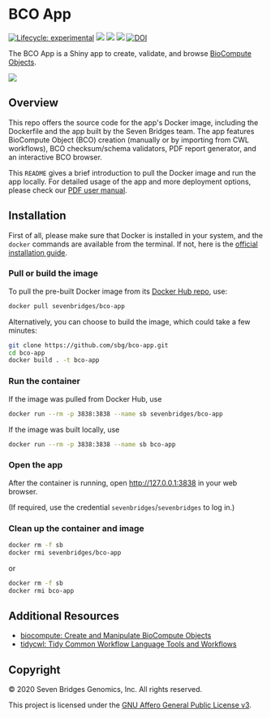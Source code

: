 # BCO App

[![Lifecycle: experimental](https://img.shields.io/badge/lifecycle-experimental-orange.svg)](https://lifecycle.r-lib.org/articles/stages.html#experimental-1)
[![](https://img.shields.io/docker/cloud/build/sevenbridges/bco-app.svg)](https://hub.docker.com/r/sevenbridges/bco-app/builds)
[![](https://images.microbadger.com/badges/version/sevenbridges/bco-app.svg)](https://microbadger.com/images/sevenbridges/bco-app)
[![](https://img.shields.io/docker/pulls/sevenbridges/bco-app.svg)](https://hub.docker.com/r/sevenbridges/bco-app)
[![DOI](https://zenodo.org/badge/218053074.svg)](https://zenodo.org/badge/latestdoi/218053074)

The BCO App is a Shiny app to create, validate, and browse [BioCompute Objects](https://biocomputeobject.org/).

![](https://sbg.github.io/bco-app/assets/landing.png)

## Overview

This repo offers the source code for the app's Docker image, including the Dockerfile and the app built by the Seven Bridges team. The app features BioCompute Object (BCO) creation (manually or by importing from CWL workflows), BCO checksum/schema validators, PDF report generator, and an interactive BCO browser.

This `README` gives a brief introduction to pull the Docker image and run the app locally. For detailed usage of the app and more deployment options, please check our [PDF user manual](https://sbg.github.io/bco-app/bco-app-user-manual.pdf).

## Installation

First of all, please make sure that Docker is installed in your system, and the `docker` commands are available from the terminal. If not, here is the [official installation guide](https://docs.docker.com/install/).

### Pull or build the image

To pull the pre-built Docker image from its [Docker Hub repo](https://hub.docker.com/r/sevenbridges/bco-app), use:

```bash
docker pull sevenbridges/bco-app
```

Alternatively, you can choose to build the image, which could take a few minutes:

```bash
git clone https://github.com/sbg/bco-app.git
cd bco-app
docker build . -t bco-app
```

### Run the container

If the image was pulled from Docker Hub, use

```bash
docker run --rm -p 3838:3838 --name sb sevenbridges/bco-app
```

If the image was built locally, use

```bash
docker run --rm -p 3838:3838 --name sb bco-app
```

### Open the app

After the container is running, open http://127.0.0.1:3838 in your web browser.

(If required, use the credential `sevenbridges`/`sevenbridges` to log in.)

### Clean up the container and image

```bash
docker rm -f sb
docker rmi sevenbridges/bco-app
```

or

```bash
docker rm -f sb
docker rmi bco-app
```

## Additional Resources

- [biocompute: Create and Manipulate BioCompute Objects](https://cran.r-project.org/package=biocompute)
- [tidycwl: Tidy Common Workflow Language Tools and Workflows](https://cran.r-project.org/package=tidycwl)

## Copyright

© 2020 Seven Bridges Genomics, Inc. All rights reserved.

This project is licensed under the [GNU Affero General Public License v3](LICENSE).
